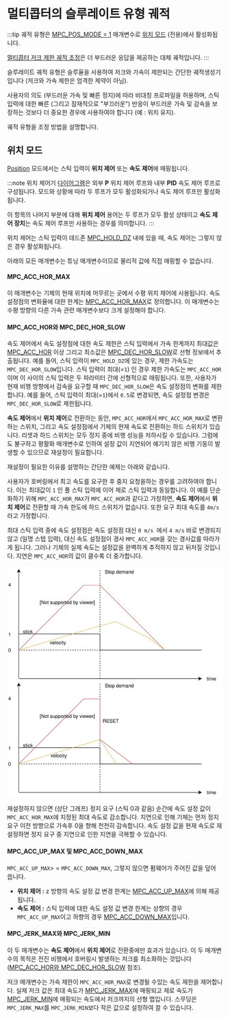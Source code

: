 # 멀티콥터의 슬루레이트 유형 궤적

:::tip
궤적 유형은 [MPC_POS_MODE = 1](../advanced_config/parameter_reference.md#MPC_POS_MODE) 매개변수로 [위치 모드](../flight_modes/position_mc.md) (전용)에서 활성화됩니다.

[멀티콥터 저크 제한 궤적 조정](../config_mc/mc_jerk_limited_type_trajectory.md)은 더 부드러운 응답을 제공하는 대체 궤적입니다.
:::

슬루레이트 궤적 유형은 슬루율을 사용하여 저크와 가속이 제한되는 간단한 궤적생성기입니다 (저크와 가속 제한은 엄격한 제약이 아님).

사용자의 의도 (부드러운 가속 및 빠른 정지)에 따라 비대칭 프로파일을 허용하며, 스틱 입력에 대한 빠른 (그리고 잠재적으로 "부끄러운") 반응이 부드러운 가속 및 감속을 보장하는 것보다 더 중요한 경우에 사용하여야 합니다 (예 : 위치 유지).

궤적 유형을 조정 방법을 설명합니다.

## 위치 모드

[Position](../flight_modes/position_mc.md) 모드에서는 스틱 입력이 **위치 제어** 또는 **속도 제어**에 매핑됩니다.

:::note
위치 제어기 [다이어그램](../flight_stack/controller_diagrams.md#multicopter-position-controller)은 외부 **P** 위치 제어 루프와 내부 **PID** 속도 제어 루프로 구성됩니다. 모드와 상황에 따라 두 루프가 모두 활성화되거나 속도 제어 루프만 활성화됩니다.

이 항목의 나머지 부분에 대해 **위치 제어** 용어는 두 루프가 모두 활성 상태이고 **속도 제어 장치**는 속도 제어 루프만 사용하는 경우를 의미합니다.
:::

위치 제어는 스틱 입력이 데드존 [MPC_HOLD_DZ](../advanced_config/parameter_reference.md#MPC_HOLD_DZ) 내에 있을 때, 속도 제어는 그렇지 않은 경우 활성화됩니다.

아래의 모든 매개변수는 튜닝 매개변수이므로 물리적 값에 직접 매핑할 수 없습니다.

#### MPC_ACC_HOR_MAX

이 매개변수는 기체의 현재 위치에 머무르는 곳에서 수평 위치 제어에 사용됩니다. 속도 설정점의 변화율에 대한 한계는 [MPC_ACC_HOR_MAX](../advanced_config/parameter_reference.md#MPC_ACC_HOR_MAX)로 정의합니다. 이 매개변수는 수평 방향의 다른 가속 관련 매개변수보다 크게 설정해야 합니다.

<a id="mpc_acc_hor-and-mpc_dec_hor_slow"></a>

#### MPC_ACC_HOR와 MPC_DEC_HOR_SLOW

속도 제어에서 속도 설정점에 대한 속도 제한은 스틱 입력에서 가속 한계까지 최대값은 [MPC_ACC_HOR](../advanced_config/parameter_reference.md#MPC_ACC_HOR) 이상 그리고 최소값은 [MPC_DEC_HOR_SLOW](../advanced_config/parameter_reference.md#MPC_DEC_HOR_SLOW)로 선형 정보에서 추출됩니다. 예를 들어, 스틱 입력이 `MPC_HOLD_DZ`에 있는 경우, 제한 가속도는 `MPC_DEC_HOR_SLOW`입니다. 스틱 입력이 최대(=`1`) 인 경우 제한 가속도는 `MPC_ACC_HOR`이며 이 사이의 스틱 입력은 두 파라미터 간에 선형적으로 매핑됩니다. 또한, 사용자가 현재 비행 방향에서 감속을 요구할 때 `MPC_DEC_HOR_SLOW`은 속도 설정점의 변화를 제한합니다. 예를 들어, 스틱 입력이 최대(=`1`)에서 `0.5`로 변경되면, 속도 설정점 변경은 `MPC_DEC_HOR_SLOW`로 제한됩니다.

**속도 제어**에서 **위치 제어**로 전환하는 동안, `MPC_ACC_HOR`에서 `MPC_ACC_HOR_MAX`로 변환하는 스위치, 그리고 속도 설정점에서 기체의 현재 속도로 전환하는 하드 스위치가 있습니다. 리셋과 하드 스위치는 모두 정지 중에 비행 성능을 저하시킬 수 있습니다. 그럼에도 불구하고 평활화 매개변수로 인하여 설정 값이 지연되어 예기치 않은 비행 기동이 발생할 수 있으므로 재설정이 필요합니다.

재설정이 필요한 이유를 설명하는 간단한 예제는 아래와 같습니다.

사용자가 호버링에서 최고 속도를 요구한 후 중지 요청을하는 경우를 고려하여야 합니다. 이는 최대값이 `1` 인 풀 스틱 입력에 이어 제로 스틱 입력과 동일합니다. 이 예를 단순화하기 위해 `MPC_ACC_HOR_MAX`가 `MPC_ACC_HOR`과 같다고 가정하면, **속도 제어**에서 **위치 제어**로 전환할 때 가속 한도에 하드 스위치가 없습니다. 또한 요구 최대 속도를 `4m/s`라고 가정합니다.

최대 스틱 입력 중에 속도 설정점은 속도 설정점 대신 `0 m/s `에서 `4 m/s` 바로 변경되지 않고 (일명 스텝 입력), 대신 속도 설정점이 경사 `MPC_ACC_HOR`을 갖는 경사값를 따라가게 됩니다. 그러나 기체의 실제 속도는 설정값을 완벽하게 추적하지 않고 뒤처질 것입니다. 지연은 `MPC_ACC_HOR`의 값이 클수록 더 중가합니다.

![슬루레이트 재설정](../../assets/config/mc/slewrate_reset.svg)

재설정하지 않으면 (상단 그래프) 정지 요구 (스틱 0과 같음) 순간에 속도 설정 값이 `MPC_ACC_HOR_MAX`에 지정된 최대 속도로 감소합니다. 지연으로 인해 기체는 먼저 정지 요구 이전 방향으로 가속후 0을 향해 천천히 감속합니다. 속도 설정 값을 현재 속도로 재설정하면 정지 요구 중 지연으로 인한 지연을 극복할 수 있습니다.

#### MPC_ACC_UP_MAX 및 MPC_ACC_DOWN_MAX

`MPC_ACC_UP_MAX`> = `MPC_ACC_DOWN_MAX`, 그렇지 않으면 펌웨어가 주어진 값을 덮어 씁니다.

- **위치 제어 :** z 방향의 속도 설정 값 변경 한계는 [MPC_ACC_UP_MAX](../advanced_config/parameter_reference.md#MPC_ACC_UP_MAX)에 의해 제공됩니다.
- **속도 제어 :** 스틱 입력에 대한 속도 설정 값 변경 한계는 상향의 경우 `MPC_ACC_UP_MAX`이고 하향의 경우 [MPC_ACC_DOWN_MAX](../advanced_config/parameter_reference.md#MPC_ACC_DOWN_MAX)입니다.

#### MPC_JERK_MAX와 MPC_JERK_MIN

이 두 매개변수는 **속도 제어**에서 **위치 제어**로 전환중에만 효과가 있습니다. 이 두 매개변수의 목적은 전진 비행에서 호버링시 발생하는 저크를 최소화하는 것입니다 ([MPC_ACC_HOR와 MPC_DEC_HOR_SLOW](#mpc_acc_hor-and-mpc_dec_hor_slow) 참조).

저크 매개변수는 가속 제한이 `MPC_ACC_HOR_MAX`로 변경될 수있는 속도 제한을 제어합니다. 실제 저크 값은 최대 속도가 [MPC_JERK_MAX](../advanced_config/parameter_reference.md#MPC_JERK_MAX)에 매핑되고 제로 속도가 [MPC_JERK_MIN](../advanced_config/parameter_reference.md#MPC_JERK_MIN)에 매핑되는 속도에서 저크까지의 선형 맵입니다. 스무딩은 `MPC_JERK_MAX`를 `MPC_JERK_MIN`보다 작은 값으로 설정하여 끌 수 있습니다.